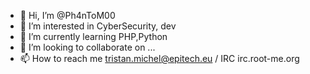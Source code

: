 - 👋 Hi, I’m @Ph4nToM00
- 👀 I’m interested in CyberSecurity, dev
- 🌱 I’m currently learning PHP,Python
- 💞️ I’m looking to collaborate on ...
- 📫 How to reach me tristan.michel@epitech.eu / IRC irc.root-me.org

<!---
Ph4nToM00/Ph4nToM00 is a ✨ special ✨ repository because its `README.md` (this file) appears on your GitHub profile.
You can click the Preview link to take a look at your changes.
--->
